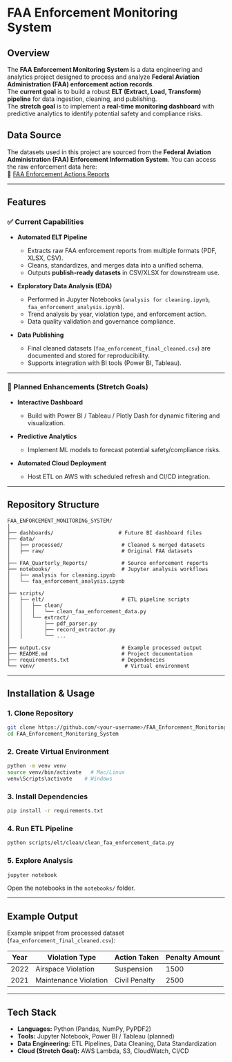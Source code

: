 # FAA Enforcement Monitoring System

## Overview
The **FAA Enforcement Monitoring System** is a data engineering and analytics project designed to process and analyze **Federal Aviation Administration (FAA) enforcement action records**.  
The **current goal** is to build a robust **ELT (Extract, Load, Transform) pipeline** for data ingestion, cleaning, and publishing.  
The **stretch goal** is to implement a **real-time monitoring dashboard** with predictive analytics to identify potential safety and compliance risks.  

## Data Source
The datasets used in this project are sourced from the **Federal Aviation Administration (FAA) Enforcement Information System**.
You can access the raw enforcement data here:  
🔗 [FAA Enforcement Actions Reports](https://www.faa.gov/about/office_org/headquarters_offices/agc/practice_areas/enforcement/reports)

---

## Features

### ✅ Current Capabilities
- **Automated ELT Pipeline**  
  - Extracts raw FAA enforcement reports from multiple formats (PDF, XLSX, CSV).  
  - Cleans, standardizes, and merges data into a unified schema.  
  - Outputs **publish-ready datasets** in CSV/XLSX for downstream use.  

- **Exploratory Data Analysis (EDA)**  
  - Performed in Jupyter Notebooks (`analysis for cleaning.ipynb`, `faa_enforcement_analysis.ipynb`).  
  - Trend analysis by year, violation type, and enforcement action.  
  - Data quality validation and governance compliance.  

- **Data Publishing**  
  - Final cleaned datasets (`faa_enforcement_final_cleaned.csv`) are documented and stored for reproducibility.  
  - Supports integration with BI tools (Power BI, Tableau).  

---

### 🚀 Planned Enhancements (Stretch Goals)  
- **Interactive Dashboard**  
  - Build with Power BI / Tableau / Plotly Dash for dynamic filtering and visualization.  

- **Predictive Analytics**  
  - Implement ML models to forecast potential safety/compliance risks.  

- **Automated Cloud Deployment**  
  - Host ETL on AWS with scheduled refresh and CI/CD integration.  

---

## Repository Structure
```
FAA_ENFORCEMENT_MONITORING_SYSTEM/
│
├── dashboards/                     # Future BI dashboard files
├── data/
│   ├── processed/                   # Cleaned & merged datasets
│   ├── raw/                         # Original FAA datasets
│
├── FAA_Quarterly_Reports/           # Source enforcement reports
├── notebooks/                       # Jupyter analysis workflows
│   ├── analysis for cleaning.ipynb
│   └── faa_enforcement_analysis.ipynb
│
├── scripts/
│   ├── elt/                         # ETL pipeline scripts
│   │   ├── clean/
│   │   │   └── clean_faa_enforcement_data.py
│   │   └── extract/
│   │       ├── pdf_parser.py
│   │       ├── record_extractor.py
│   │       └── ...
│
├── output.csv                       # Example processed output
├── README.md                        # Project documentation
├── requirements.txt                 # Dependencies
└── venv/                             # Virtual environment
```

---

## Installation & Usage

### **1. Clone Repository**
```bash
git clone https://github.com/<your-username>/FAA_Enforcement_Monitoring_System.git
cd FAA_Enforcement_Monitoring_System
```

### **2. Create Virtual Environment**
```bash
python -m venv venv
source venv/bin/activate   # Mac/Linux
venv\Scripts\activate    # Windows
```

### **3. Install Dependencies**
```bash
pip install -r requirements.txt
```

### **4. Run ETL Pipeline**
```bash
python scripts/elt/clean/clean_faa_enforcement_data.py
```

### **5. Explore Analysis**
```bash
jupyter notebook
```
Open the notebooks in the `notebooks/` folder.

---

## Example Output
Example snippet from processed dataset (`faa_enforcement_final_cleaned.csv`):  

| Year | Violation Type         | Action Taken | Penalty Amount |
|------|-----------------------|--------------|----------------|
| 2022 | Airspace Violation    | Suspension   | 1500           |
| 2021 | Maintenance Violation | Civil Penalty| 2500           |

---

## Tech Stack
- **Languages:** Python (Pandas, NumPy, PyPDF2)  
- **Tools:** Jupyter Notebook, Power BI / Tableau (planned)  
- **Data Engineering:** ETL Pipelines, Data Cleaning, Data Standardization  
- **Cloud (Stretch Goal):** AWS Lambda, S3, CloudWatch, CI/CD  

